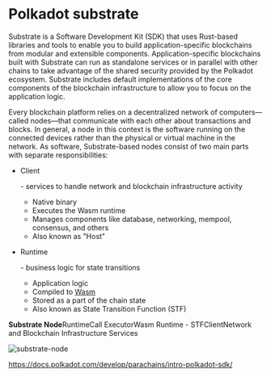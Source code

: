 # Polkadot substrate

Substrate is a Software Development Kit (SDK) that uses Rust-based libraries and tools to enable you to build application-specific blockchains from modular and extensible components. Application-specific blockchains built with Substrate can run as standalone services or in parallel with other chains to take advantage of the shared security provided by the Polkadot ecosystem. Substrate includes default implementations of the core components of the blockchain infrastructure to allow you to focus on the application logic.

Every blockchain platform relies on a decentralized network of computers—called nodes—that communicate with each other about transactions and blocks. In general, a node in this context is the software running on the connected devices rather than the physical or virtual machine in the network. As software, Substrate-based nodes consist of two main parts with separate responsibilities:

- Client

   

  \- services to handle network and blockchain infrastructure activity

  - Native binary
  - Executes the Wasm runtime
  - Manages components like database, networking, mempool, consensus, and others
  - Also known as "Host"

- Runtime

   

  \- business logic for state transitions

  - Application logic
  - Compiled to [Wasm](https://webassembly.org/)
  - Stored as a part of the chain state
  - Also known as State Transition Function (STF)

**Substrate Node**RuntimeCall ExecutorWasm Runtime - STFClientNetwork and Blockchain
Infrastructure Services

![substrate-node](/home/ryan/Downloads/me/access-denied/assets/article/blockchain/polkadot/substrate-node.png)



https://docs.polkadot.com/develop/parachains/intro-polkadot-sdk/